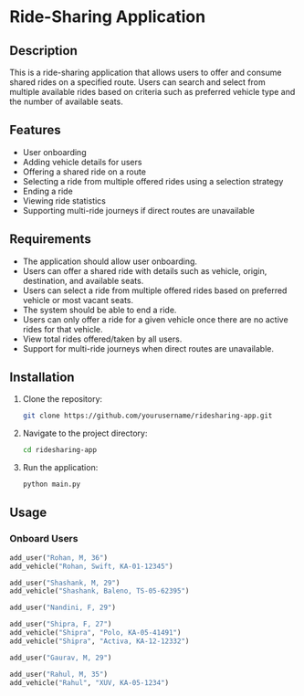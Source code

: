 # Ride-Sharing Application

## Description

This is a ride-sharing application that allows users to offer and consume shared rides on a specified route. Users can search and select from multiple available rides based on criteria such as preferred vehicle type and the number of available seats.

## Features

- User onboarding
- Adding vehicle details for users
- Offering a shared ride on a route
- Selecting a ride from multiple offered rides using a selection strategy
- Ending a ride
- Viewing ride statistics
- Supporting multi-ride journeys if direct routes are unavailable

## Requirements

- The application should allow user onboarding.
- Users can offer a shared ride with details such as vehicle, origin, destination, and available seats.
- Users can select a ride from multiple offered rides based on preferred vehicle or most vacant seats.
- The system should be able to end a ride.
- Users can only offer a ride for a given vehicle once there are no active rides for that vehicle.
- View total rides offered/taken by all users.
- Support for multi-ride journeys when direct routes are unavailable.

## Installation

1. Clone the repository:
    ```bash
    git clone https://github.com/yourusername/ridesharing-app.git
    ```
2. Navigate to the project directory:
    ```bash
    cd ridesharing-app
    ```
3. Run the application:
    ```bash
    python main.py
    ```

## Usage

### Onboard Users

```python
add_user("Rohan, M, 36")
add_vehicle("Rohan, Swift, KA-01-12345")

add_user("Shashank, M, 29")
add_vehicle("Shashank, Baleno, TS-05-62395")

add_user("Nandini, F, 29")

add_user("Shipra, F, 27")
add_vehicle("Shipra", "Polo, KA-05-41491")
add_vehicle("Shipra", "Activa, KA-12-12332")

add_user("Gaurav, M, 29")

add_user("Rahul, M, 35")
add_vehicle("Rahul", "XUV, KA-05-1234")

